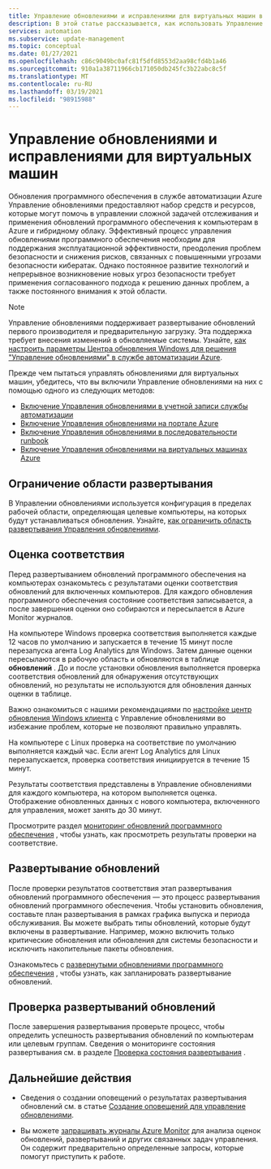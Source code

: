```yaml
---
title: Управление обновлениями и исправлениями для виртуальных машин в службе автоматизации Azure
description: В этой статье рассказывается, как использовать Управление обновлениями для управления обновлениями и исправлениями для виртуальных машин Azure и не в Azure.
services: automation
ms.subservice: update-management
ms.topic: conceptual
ms.date: 01/27/2021
ms.openlocfilehash: c86c9049bc0afc81f5dfd8553d2aa98cfd4b1a46
ms.sourcegitcommit: 910a1a38711966cb171050db245fc3b22abc8c5f
ms.translationtype: MT
ms.contentlocale: ru-RU
ms.lasthandoff: 03/19/2021
ms.locfileid: "98915988"
---
```

# <a name="manage-updates-and-patches-for-your-vms"></a>Управление обновлениями и исправлениями для виртуальных машин

Обновления программного обеспечения в службе автоматизации Azure Управление обновлениями предоставляют набор средств и ресурсов, которые могут помочь в управлении сложной задачей отслеживания и применения обновлений программного обеспечения к компьютерам в Azure и гибридному облаку. Эффективный процесс управления обновлениями программного обеспечения необходим для поддержания эксплуатационной эффективности, преодоления проблем безопасности и снижения рисков, связанных с повышенными угрозами безопасности кибератак. Однако постоянное развитие технологий и непрерывное возникновение новых угроз безопасности требует применения согласованного подхода к решению данных проблем, а также постоянного внимания к этой области.

> [!NOTE]
> Управление обновлениями поддерживает развертывание обновлений первого производителя и предварительную загрузку. Эта поддержка требует внесения изменений в обновляемые системы. Узнайте, [как настроить параметры Центра обновления Windows для решения "Управление обновлениями" в службе автоматизации Azure](configure-wuagent.md).

Прежде чем пытаться управлять обновлениями для виртуальных машин, убедитесь, что вы включили Управление обновлениями на них с помощью одного из следующих методов:

* [Включение Управления обновлениями в учетной записи службы автоматизации](enable-from-automation-account.md)
* [Включение Управления обновлениями на портале Azure](enable-from-portal.md)
* [Включение Управления обновлениями в последовательности runbook](enable-from-runbook.md)
* [Включение Управления обновлениями на виртуальных машинах Azure](enable-from-vm.md)

## <a name="limit-the-scope-for-the-deployment"></a><a name="scope-configuration"></a>Ограничение области развертывания

В Управлении обновлениями используется конфигурация в пределах рабочей области, определяющая целевые компьютеры, на которых будут устанавливаться обновления. Узнайте, [как ограничить область развертывания Управления обновлениями](scope-configuration.md).

## <a name="compliance-assessment"></a>Оценка соответствия

Перед развертыванием обновлений программного обеспечения на компьютерах ознакомьтесь с результатами оценки соответствия обновлений для включенных компьютеров. Для каждого обновления программного обеспечения состояние соответствия записывается, а после завершения оценки оно собираются и пересылается в Azure Monitor журналов.

На компьютере Windows проверка соответствия выполняется каждые 12 часов по умолчанию и запускается в течение 15 минут после перезапуска агента Log Analytics для Windows. Затем данные оценки пересылаются в рабочую область и обновляются в таблице **обновлений** . До и после установки обновления выполняется проверка соответствия обновлений для обнаружения отсутствующих обновлений, но результаты не используются для обновления данных оценки в таблице.

Важно ознакомиться с нашими рекомендациями по [настройке центр обновления Windows клиента](configure-wuagent.md) с Управление обновлениями во избежание проблем, которые не позволяют правильно управлять.

На компьютере с Linux проверка на соответствие по умолчанию выполняется каждый час. Если агент Log Analytics для Linux перезапускается, проверка соответствия инициируется в течение 15 минут.

Результаты соответствия представлены в Управление обновлениями для каждого компьютера, на котором выполняется оценка. Отображение обновленных данных с нового компьютера, включенного для управления, может занять до 30 минут.

Просмотрите раздел [мониторинг обновлений программного обеспечения](view-update-assessments.md) , чтобы узнать, как просмотреть результаты проверки на соответствие.

## <a name="deploy-updates"></a>Развертывание обновлений

После проверки результатов соответствия этап развертывания обновлений программного обеспечения — это процесс развертывания обновлений программного обеспечения. Чтобы установить обновления, составьте план развертывания в рамках графика выпуска и периода обслуживания. Вы можете выбрать типы обновлений, которые будут включены в развертывание. Например, можно включить только критические обновления или обновления для системы безопасности и исключить накопительные пакеты обновления.

Ознакомьтесь с [развернутыми обновлениями программного обеспечения](deploy-updates.md) , чтобы узнать, как запланировать развертывание обновлений.

## <a name="review-update-deployments"></a>Проверка развертываний обновлений

После завершения развертывания проверьте процесс, чтобы определить успешность развертывания обновлений по компьютерам или целевым группам. Сведения о мониторинге состояния развертывания см. в разделе [Проверка состояния развертывания](deploy-updates.md#check-deployment-status) .

## <a name="next-steps"></a>Дальнейшие действия

* Сведения о создании оповещений о результатах развертывания обновлений см. в статье [Создание оповещений для управление обновлениями](configure-alerts.md).

* Вы можете [запрашивать журналы Azure Monitor](query-logs.md) для анализа оценок обновлений, развертываний и других связанных задач управления. Он содержит предварительно определенные запросы, которые помогут приступить к работе.